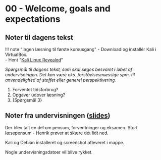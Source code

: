 # 00 - Welcome, goals and expectations

## Noter til dagens tekst

!!! note "Ingen læsning til første kursusgang"
    - Download og installér Kali i VirtualBox.   
    - Hent "[Kali Linux Revealed](../assets/docs/Kali-Linux-Revealed-1st-edition.pdf)"

*Spørgsmål til dagens tekst, som skal søges besvaret i løbet af undervisningen. Det kan være eks. forståelsesmæssige spm. til anvendelighed af stoffet eller generel perspektivering.*

1. Forventet tidsforbrug?
2. Opgaver udover læsning?
3. {Spørgsmål 3}

## Noter fra undervisningen ([slides](https://github.com/kramse/security-courses/blob/master/courses/system-and-software/system-security/0-Introduction-system-security.pdf))

Der blev talt en del om pensum, forventninger og eksamen. Stort læsepensum - Henrik prøver at skære det lidt ned.

Kali og Debian installeret og screenshot afleveret i mappe.

Nogle undervisningsdatoer vil blive rykket.
